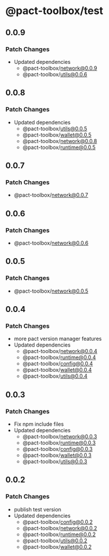 # @pact-toolbox/test

## 0.0.9

### Patch Changes

- Updated dependencies
  - @pact-toolbox/network@0.0.9
  - @pact-toolbox/utils@0.0.6

## 0.0.8

### Patch Changes

- Updated dependencies
  - @pact-toolbox/utils@0.0.5
  - @pact-toolbox/wallet@0.0.5
  - @pact-toolbox/network@0.0.8
  - @pact-toolbox/runtime@0.0.5

## 0.0.7

### Patch Changes

- @pact-toolbox/network@0.0.7

## 0.0.6

### Patch Changes

- @pact-toolbox/network@0.0.6

## 0.0.5

### Patch Changes

- @pact-toolbox/network@0.0.5

## 0.0.4

### Patch Changes

- more pact version manager features
- Updated dependencies
  - @pact-toolbox/network@0.0.4
  - @pact-toolbox/runtime@0.0.4
  - @pact-toolbox/config@0.0.4
  - @pact-toolbox/wallet@0.0.4
  - @pact-toolbox/utils@0.0.4

## 0.0.3

### Patch Changes

- Fix npm include files
- Updated dependencies
  - @pact-toolbox/network@0.0.3
  - @pact-toolbox/runtime@0.0.3
  - @pact-toolbox/config@0.0.3
  - @pact-toolbox/wallet@0.0.3
  - @pact-toolbox/utils@0.0.3

## 0.0.2

### Patch Changes

- publish test version
- Updated dependencies
  - @pact-toolbox/config@0.0.2
  - @pact-toolbox/network@0.0.2
  - @pact-toolbox/runtime@0.0.2
  - @pact-toolbox/utils@0.0.2
  - @pact-toolbox/wallet@0.0.2
